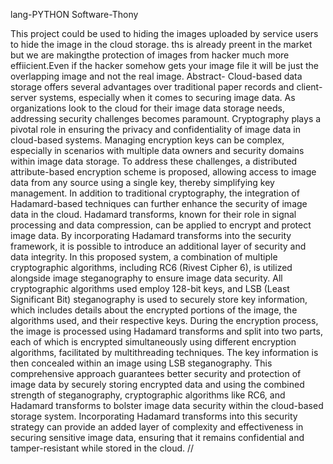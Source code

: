 lang-PYTHON
Software-Thony

This project could be used to hiding the images uploaded by service users to hide the image in the cloud storage.
ths is already preent in the market but we are makingthe protection of images from hacker much more effiicient.Even if the hacker somehow gets your image file it will be just the overlapping image and not the real image.
Abstract-
Cloud-based data storage offers several advantages over traditional paper records and client-server systems, especially when it comes to securing image data. As organizations look to the cloud for their image data storage needs, addressing security challenges becomes paramount. Cryptography plays a pivotal role in ensuring the privacy and confidentiality of image data in cloud-based systems.
Managing encryption keys can be complex, especially in scenarios with multiple data owners and security domains within image data storage. To address these challenges, a distributed attribute-based encryption scheme is proposed, allowing access to image data from any source using a single key, thereby simplifying key management.
In addition to traditional cryptography, the integration of Hadamard-based techniques can further enhance the security of image data in the cloud. Hadamard transforms, known for their role in signal processing and data compression, can be applied to encrypt and protect image data. By incorporating Hadamard transforms into the security framework, it is possible to introduce an additional layer of security and data integrity.
In this proposed system, a combination of multiple cryptographic algorithms, including RC6 (Rivest Cipher 6), is utilized alongside image steganography to ensure image data security. All cryptographic algorithms used employ 128-bit keys, and LSB (Least Significant Bit) steganography is used to securely store key information, which includes details about the encrypted portions of the image, the algorithms used, and their respective keys.
During the encryption process, the image is processed using Hadamard transforms and split into two parts, each of which is encrypted simultaneously using different encryption algorithms, facilitated by multithreading techniques. The key information is then concealed within an image using LSB steganography. This comprehensive approach guarantees better security and protection of image data by securely storing encrypted data and using the combined strength of steganography, cryptographic algorithms like RC6, and Hadamard transforms to bolster image data security within the cloud-based storage system.
Incorporating Hadamard transforms into this security strategy can provide an added layer of complexity and effectiveness in securing sensitive image data, ensuring that it remains confidential and tamper-resistant while stored in the cloud.
//
